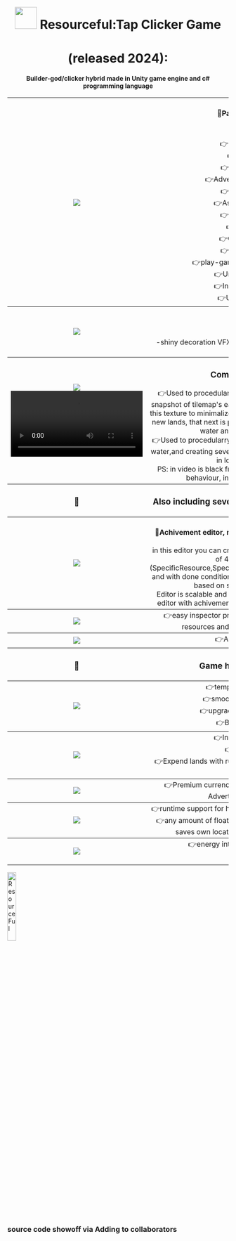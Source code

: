 <div align="center">
  <!-- MAIN HEAD -->
  <h1> <img src="ReadmeResources/gameIcon.png" width="50" height="auto" style="margin:50px 0px"> Resourceful:Tap Clicker Game (released 2024):<br /></h1>
  <h4> Builder-god/clicker hybrid made in Unity game engine and c# programming language<br /> </h4>
  <!-- Content -->
  <table>
    <!--==================Row 1=====================-->
    <tbody align="center">
      <tr>
        <!-- column 1 -->
        <th width="350px"> <img src="ReadmeResources/main_ss.png"></th>
        <!-- column 2 -->
        <td width="650px">
          <h4>👑Packages used:</h4>
          👉-URP<br />
          👉Shader graph<br />
          👉Tilemaps<br />
          👉Cinemachine<br />
          👉Advertisement Legacy<br />
          👉Input System<br />
          👉Astar pathfinding<br />
          👉uiextenstions<br />
          👉DOTween<br />
          👉OdinSerializer<br />
          👉TextMeshPro<br />
          👉play-games-plugin-for-unity<br />
          👉UnityColorPicker<br />
          👉InAppPurchasing<br />
          👉Unity Recorder<br />
        </td>
      </tr>
    </tbody>
     <!--==================Row 2=====================-->
  <tbody  align="center">
    <td>
      <img src="ReadmeResources/shaderGraph.jpg">
    </td>
    <td>
       <h3>Shaders:<br /></h3>
        -shiny decoration VFX that is scalable with any texture sprites
    </td>
  </tbody>
     <!--==================Row 3=====================-->
  <tbody  align="center">
    <td>
      <img src="ReadmeResources/depthTextureFromRenderTexture.png">
      <video src='https://github.com/user-attachments/assets/cd44f761-2983-49d5-aa3d-6781ca8fab30'/>
    </td>
    <td>
       <h3>ComputeShaders:<br /></h3>
        👉Used to procedularry recreate water texture, it take snapshot of tilemap's each placed tile and converting it to this texture to minimalize drop performance when creating new lands, that next is processed by shader graph to add water animations and colors<br />
        👉Used to procedularry recreate land contact points with water,and creating several jpg's keyframes to play texture in loop in real time <br />
        PS: in video is black frame due to unity recorder weird behaviour, in game it doesn't appear<br />
    </td>
  </tbody>
    <!-- ==================Row 4=====================-->
  <tbody align="center">
    <td>
        <h3>🧰</h3>
    </td>
    <td>
      <h3>Also including several editor helpfull tools like:<br /></h3>
    </td>
  </tbody>
    <!-- ==================Row 5=====================-->
  <tbody align="center">
    <td>
        <img src="ReadmeResources/Achivements_ss.png">
    </td>
    <td>
      <h4>👑Achivement editor, made using unity EditorWindow:<br /></h4>
      in this editor you can create custom achivement with one of 4 rewards types (SpecificResource,SpecificUpgrade,Lootbox,UpgradeStat) and with done conditions that are automaticlly expendent based on stored game        statistics<br />
      Editor is scalable and newbie friendly because of easy editor with achivement filtering of which ones to show<br />
    </td>
  </tbody>
     <!-- ==================Row 6=====================-->
  <tbody  align="center">
    <td>
      <img src="ReadmeResources/Attributes_ss.png">
    </td>
    <td>
      👉easy inspector property assignment using unity resources and CustomPropertyDrawer:<br />
    </td>
  </tbody>
    <!-- ==================Row 7=====================-->
  <tbody  align="center">
    <td>
      <img src="ReadmeResources/Accesories_ss.png">
    </td>
    <td>
      👉Accesorie editor
    </td>
  </tbody>
     <!-- ==================Row 8=====================-->
  <tbody  align="center">
    <td>
      <h3>🧰</h3>
    </td>
    <td>
      <h3>Game has systems like:<br /></h3>
    </td>
  </tbody>
     <!-- ==================Row 9=====================-->
  <tbody  align="center">
    <td>
      <img src="ReadmeResources/buildmode_ss.png">
    </td>
    <td>
      👉temporarry powerUps<br />
      👉smooth music transition<br />
      👉upgrade statistics system<br />
      👉Building system<br />
    </td>
  </tbody>
    <!-- ==================Row 10=====================-->
  <tbody  align="center">
    <td>
      <img src="ReadmeResources/ExpendLand_ss.png">
    </td>
    <td>
      👉Inventory system<br />
      👉LootBoxes<br />
      👉Expend lands with runtime astar pathfinding obstacle update <br /> 
    </td>
  </tbody>
    <!-- ==================Row 11=====================-->
  <tbody  align="center">
    <td>
      <img src="ReadmeResources/PremiumCurrency.png">
    </td>
    <td>
      👉Premium currency (using InAppPurchasing and Advertisement Legacy)<br />
    </td>
  </tbody>
     <!-- ==================Row 12=====================-->
  <tbody  align="center">
    <td>
      <img src="ReadmeResources/FloatingWindows_ss.png">
    </td>
    <td>
      👉runtime support for hundreds of achivements and stats<br />
      👉any amount of floating and movable ui windows that saves own location through game sessions<br />
    </td>
  </tbody>
    <!-- ==================Row 13=====================-->
  <tbody  align="center">
    <td>
      <img src="ReadmeResources/skillTree_ss.png">
    </td>
    <td>
      👉energy integration with buildings<br />
      👉skill tree<br />
    </td>
  </tbody>
   
  </table>
</div>
<a href="https://play.google.com/store/apps/details?id=com.MooseAndMagick.Resourcable">
  <img src="ReadmeResources/GP.png" alt="ResourceFul" width="20%" />
</a>
<!-- https://drive.google.com/file/d/1d7G4AXNuLOmn756SuX1ct3lqAVseKSPz/view?usp=sharing -->
<h3> source code showoff via Adding to collaborators </h3>
